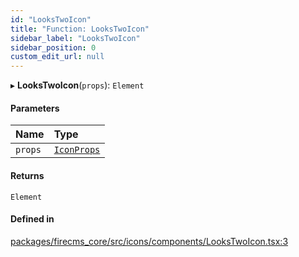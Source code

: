 ```yaml
---
id: "LooksTwoIcon"
title: "Function: LooksTwoIcon"
sidebar_label: "LooksTwoIcon"
sidebar_position: 0
custom_edit_url: null
---
```


▸ **LooksTwoIcon**(`props`): `Element`

#### Parameters

| Name | Type |
| :------ | :------ |
| `props` | [`IconProps`](../types/IconProps.md) |

#### Returns

`Element`

#### Defined in

[packages/firecms_core/src/icons/components/LooksTwoIcon.tsx:3](https://github.com/FireCMSco/firecms/blob/d45f3739/packages/firecms_core/src/icons/components/LooksTwoIcon.tsx#L3)
